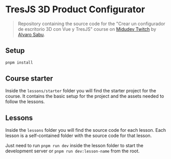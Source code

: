 # TresJS 3D Product Configurator

> Repository containing the source code for the "Crear un configurador de escritorio 3D con Vue y TresJS" course on [Midudev Twitch](hhttps://www.twitch.tv/midudev) by [Alvaro Sabu](https://egghead.io/q/resources-by-alvaro-saburido).
>

## Setup

```bash
pnpm install
```

## Course starter

Inside the `lessons/starter` folder you will find the starter project for the course. It contains the basic setup for the project and the assets needed to follow the lessons.

## Lessons

Inside the `lessons` folder you will find the source code for each lesson. Each lesson is a self-contained folder with the source code for that lesson.

Just need to run `pnpm run dev` inside the lesson folder to start the development server or `pnpm run dev:lesson-name` from the root.



